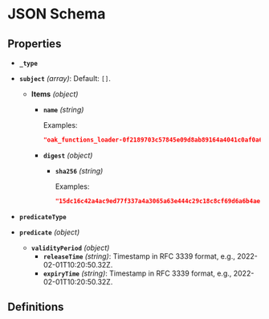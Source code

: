 # JSON Schema

## Properties

- **`_type`**
- **`subject`** *(array)*: Default: `[]`.
  - **Items** *(object)*
    - **`name`** *(string)*

      Examples:
      ```json
      "oak_functions_loader-0f2189703c57845e09d8ab89164a4041c0af0a62"
      ```

    - **`digest`** *(object)*
      - **`sha256`** *(string)*

        Examples:
        ```json
        "15dc16c42a4ac9ed77f337a4a3065a63e444c29c18c8cf69d6a6b4ae678dca5c"
        ```

- **`predicateType`**
- **`predicate`** *(object)*
  - **`validityPeriod`** *(object)*
    - **`releaseTime`** *(string)*: Timestamp in RFC 3339 format, e.g., 2022-02-01T10:20:50.32Z.
    - **`expiryTime`** *(string)*: Timestamp in RFC 3339 format, e.g., 2022-02-01T10:20:50.32Z.
## Definitions

